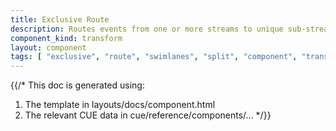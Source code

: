 ```yaml
---
title: Exclusive Route
description: Routes events from one or more streams to unique sub-streams based on a set of user-defined conditions.
component_kind: transform
layout: component
tags: [ "exclusive", "route", "swimlanes", "split", "component", "transform" ]
---
```


{{/*
This doc is generated using:

1. The template in layouts/docs/component.html
2. The relevant CUE data in cue/reference/components/...
   */}}
